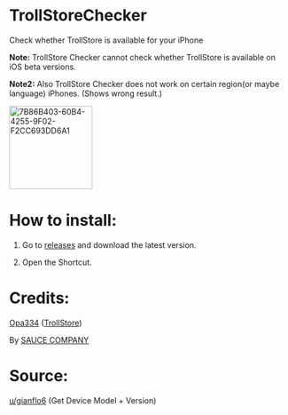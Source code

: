 # TrollStoreChecker

Check whether TrollStore is available for your iPhone

**Note:** TrollStore Checker cannot check whether TrollStore is available on iOS beta versions. 

**Note2:** Also TrollStore Checker does not work on certain region(or maybe language) iPhones. (Shows wrong result.)

<img width="150" alt="7B86B403-60B4-4255-9F02-F2CC693DD6A1" src="https://user-images.githubusercontent.com/82555878/197333210-428913ba-c8d0-476b-9ae8-c3b981e73f2f.png">

# How to install:

1. Go to [releases](https://github.com/Dr-Sauce/TrollStoreChecker/releases) and download the latest version.

2. Open the Shortcut. 

# Credits:

[Opa334](https://github.com/opa334) ([TrollStore](https://github.com/opa334/TrollStore))

By [SAUCE COMPANY](m.blog.naver.com/sauce2011])

# Source:

[u/gianflo6](https://www.reddit.com/r/shortcuts/comments/fnp34c/comment/flbjtzm/) (Get Device Model + Version)
